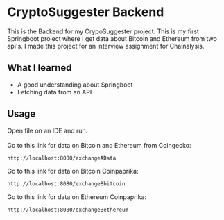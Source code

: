 # CryptoSuggester Backend 

This is the Backend for my CrypoSuggester project. This is my first Springboot project where I get data about Bitcoin and Ethereum from two api's. I made this project for an interview assignment for Chainalysis. 

## What I learned
* A good understanding about Springboot
* Fetching data from an API

## Usage
Open file on an IDE and run.\
\
Go to this link for data on Bitcoin and Ethereum from Coingecko:
```bash
http://localhost:8080/exchangeAData
```
Go to this link for data on Bitcoin Coinpaprika:
```bash
http://localhost:8080/exchangeBbitcoin
```
Go to this link for data on Ethereum Coinpaprika:
```bash
http://localhost:8080/exchangeBethereum
```



